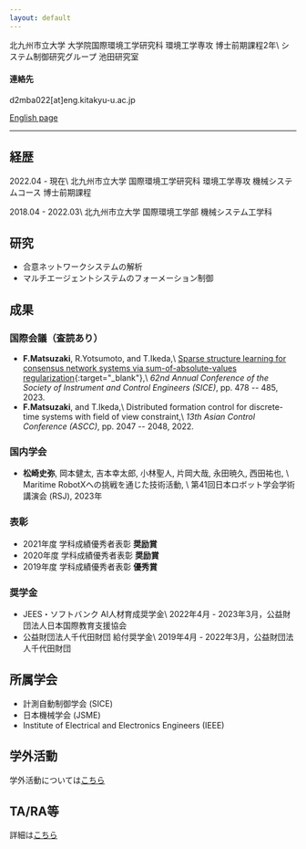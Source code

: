 ```yaml
---
layout: default
---
```


北九州市立大学 大学院国際環境工学研究科 環境工学専攻 博士前期課程2年\\
システム制御研究グループ 池田研究室

#### 連絡先
d2mba022[at]eng.kitakyu-u.ac.jp

[English page](./index)

---

## 経歴
2022.04 - 現在\\
北九州市立大学 国際環境工学研究科 環境工学専攻 機械システムコース 博士前期課程

2018.04 - 2022.03\\
北九州市立大学 国際環境工学部 機械システム工学科

## 研究
* 合意ネットワークシステムの解析
* マルチエージェントシステムのフォーメーション制御

## 成果
### 国際会議（査読あり）
* __F.Matsuzaki__, R.Yotsumoto, and T.Ikeda,\\
  [Sparse structure learning for consensus network systems via sum-of-absolute-values regularization](https://ieeexplore.ieee.org/document/10354244){:target="_blank"},\\
  _62nd Annual Conference of the Society of Instrument and Control Engineers (SICE)_, pp. 478 -- 485, 2023.
* __F.Matsuzaki__, and T.Ikeda,\\
  Distributed formation control for discrete-time systems with field of view constraint,\\
  _13th Asian Control Conference (ASCC)_, pp. 2047 -- 2048, 2022.

### 国内学会
* __松崎史弥__, 岡本健太, 吉本幸太郎, 小林聖人, 片岡大哉, 永田暁久, 西田祐也, \\
  Maritime RobotXへの挑戦を通じた技術活動, \\
  第41回日本ロボット学会学術講演会 (RSJ), 2023年

### 表彰
* 2021年度 学科成績優秀者表彰 <b>奨励賞</b>
* 2020年度 学科成績優秀者表彰 <b>奨励賞</b>
* 2019年度 学科成績優秀者表彰 <b>優秀賞</b>

### 奨学金
* JEES・ソフトバンク AI人材育成奨学金\\
  2022年4月 - 2023年3月，公益財団法人日本国際教育支援協会
* 公益財団法人千代田財団 給付奨学金\\
  2019年4月 - 2022年3月，公益財団法人千代田財団

## 所属学会
* 計測自動制御学会 (SICE)
* 日本機械学会 (JSME)
* Institute of Electrical and Electronics Engineers (IEEE)

## 学外活動
学外活動については[こちら](./activities_JP)

## TA/RA等
詳細は[こちら](./assistant_JP)